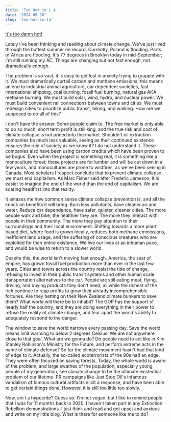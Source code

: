 ```yaml
---
title: 'Too Hot in L.A.'
date: '2024-09-16'
slug: 'too-hot-in-la'
---
```


[It's too damn hot!](https://www.youtube.com/watch?v=GfLBjTOc6Fs&pp=ygUNdG9vIGhvdCBpbiBsYQ%3D%3D)

Lately I've been thinking and reading about climate change. We've just lived through the
hottest summer on record. Currently, Poland is flooding. Parts of Africa are flooding. It's 77
degrees in Brooklyn today in mid-September; I'm still running my AC. Things are changing but
not fast enough, not dramatically enough.

The problem is so vast, it is easy to get lost in anxiety trying to grapple with it. We must
dramatically curtail carbon and methane emissions; this means an end to industrial animal
agriculture, car dependent societies, fast international shipping, coal burning, fossil fuel
burning, natural gas AKA methane burning. We must build solar, wind, hydro, and nuclear power.
We must build convenient rail connections between towns and cities. We must redesign cities to
prioritize public transit, biking, and walking. How are we supposed to do all of this?

I don't have the answer. Some people claim to. The free market is only able to do so much;
short term profit is still king, and the true risk and cost of climate collapse is not priced
into the market. Shouldn't oil extraction companies be much less valuable, seeing as their
continued existence ensures the ruin of society as we know it? I do not understand it. These
companies also have been using carbon credits which have been proven to be bogus. Even when
the project is something real, it is something like a monoculture forest; these projects are
for lumber and will be cut down in a few years, and monocultures are prone to wildfires, as
we've been seeing in Canada. Most scholars I respect conclude that to prevent climate collapse
we must end capitalism. As Marc Fisher said after Frederic Jameson, it is easier to imagine
the end of the world than the end of capitalism. We are soaring headfirst into that reality.

It amazes me how common sense climate collapse prevention is, and all the knock on benefits it
will bring. Burn less pollutants, have cleaner air and water. Reduce car dependence, have
safer, quieter, cleaner cities. The more people walk and bike, the healthier they are. The
more they interact with people in their community. The more they pay attention to their
surroundings and their local environment. Shifting towards a more plant based diet, where food
is grown locally, reduces both methane emmissions, inefficient land usage, and the suffering
of conscious creatures who are exploited for their entire existence. We live our lives at an
inhuman pace, and would be wise to return to a slower world.

Despite this, the world isn't moving fast enough. America, the seat of empire, has grown
fossil fuel production more than ever in the last few years. Cities and towns across the
country resist the tide of change, refusing to invest in their public transit systems and
other human scale transportation alternatives to the car. People are still eating meat,
flying, driving, and buying products they don't need, all while the richest of the rich
continue to reap profits to grow their already incomprehensible fortunes. Are they betting on
their New Zealand climate bunkers to save them? What world will there be to inhabit? The GOP
has the support of nearly half the country, and they are doing everything in their power to
refuse the reality of climate change, and tear apart the world's ability to adequately respond
to the danger.

The window to save the world narrows every passing day. Save the world means limit warming to
below 2 degrees Celsius. We are not anywhere close to that goal. What are we gonna do? Do
people need to act like in Kim Stanley Robinson's Ministry for the Future, and perform extreme
acts in the name of climate defense? So far the climate movement hasn't had that kind of edge
to it. Actually, the so-called ecoterrorists of the 90s had an edge. They were often focused
on saving forests. Today, the whole world is aware of the problem, and large swathes of the
population, especially young people of my generation, see climate change to be the ultimate
existential problem of our lifetime. PR campaigns like Just Stop Oil's infamous vandalism of
famous cultural artifacts elicit a response, and have been able to get certain things done.
However, it is still too little too slowly.

Now, am I a hypocrite? Guess so. I'm not vegan, but I like to remind people that I was for 11
months back in 2020. I haven't taken part in any Extinction Rebellion demonstrations. I just
think and read and get upset and anxious and write on my little blog. What is there for
someone like me to do?
